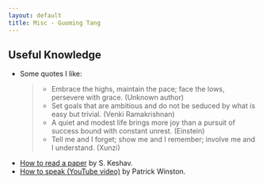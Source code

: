 ```yaml
---
layout: default
title: Misc - Guoming Tang
---
```


## Useful Knowledge

- Some quotes I like:
  > - Embrace the highs, maintain the pace; face the lows, persevere with grace. (Unknown author)  
  > - Set goals that are ambitious and do not be seduced by what is easy but trivial. (Venki Ramakrishnan)  
  > - A quiet and modest life brings more joy than a pursuit of success bound with constant unrest. (Einstein)  
  > - Tell me and I forget; show me and I remember; involve me and I understand. (Xunzi)
- [How to read a paper](http://svr-sk818-web.cl.cam.ac.uk/keshav/papers/07/paper-reading.pdf) by S. Keshav.
- [How to speak (YouTube video)](https://youtu.be/Unzc731iCUY) by Patrick Winston.
